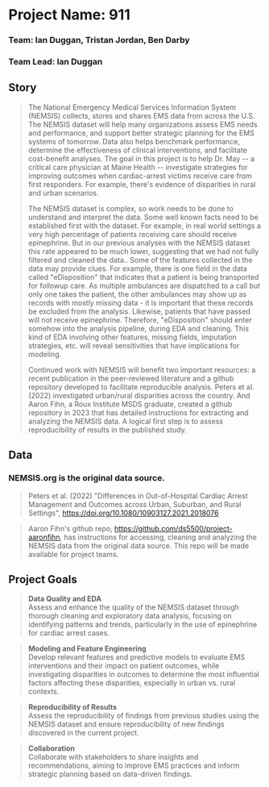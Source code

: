 # Project Name: 911

### Team: Ian Duggan, Tristan Jordan, Ben Darby

### Team Lead: Ian Duggan

## Story
>The National Emergency Medical Services Information System (NEMSIS) collects, stores and shares EMS data from across the U.S. The NEMSIS dataset will help many organizations assess EMS needs and performance, and support better strategic planning for the EMS systems of tomorrow. Data also helps benchmark performance, determine the effectiveness of clinical interventions, and facilitate cost-benefit analyses. The goal in this project is to help Dr. May -- a critical care physician at Maine Health -- investigate strategies for improving outcomes when cardiac-arrest victims receive care from first responders. For example, there's evidence of disparities in rural and urban scenarios.
>
>The NEMSIS dataset is complex, so work needs to be done to understand and interpret the data. Some well known facts need to be established first with the dataset. For example, in real world settings a very high percentage of patients receiving care should receive epinephrine. But in our previous analyses with the NEMSIS dataset this rate appeared to be much lower, suggesting that we had not fully filtered and cleaned the data.. Some of the features collected in the data may provide clues. For example, there is one field in the data called "eDisposition" that indicates that a patient is being transported for followup care. As multiple ambulances are dispatched to a call but only one takes the patient, the other ambulances may show up as records with mostly missing data - it is important that these records be excluded from the analysis. Likewise, patients that have passed will not receive epinephrine. Therefore, "eDisposition" should enter somehow into the analysis pipeline, during EDA and cleaning. This kind of EDA involving other features, missing fields, imputation strategies, etc. will reveal sensitivities that have implications for modeling.
>
>Continued work with NEMSIS will benefit two important resources: a recent publication in the peer-reviewed literature and a github repository developed to facilitate reproducible analysis. Peters et al. (2022) investigated urban/rural disparities across the country. And Aaron Fihn, a Roux Institute MSDS graduate, created a github repository in 2023 that has detailed instructions for extracting and analyzing the NEMSIS data. A logical first step is to assess reproducibility of results in the published study.

## Data

### NEMSIS.org is the original data source.

>Peters et al. (2022) "Differences in Out-of-Hospital Cardiac Arrest Management and Outcomes across Urban, Suburban, and Rural Settings", https://doi.org/10.1080/10903127.2021.2018076

>Aaron Fihn's github repo, https://github.com/ds5500/project-aaronfihn, has instructions for accessing, cleaning and analyzing the NEMSIS data from the original data source. This repo will be made available for project teams.

## Project Goals

>__Data Quality and EDA__<br>
    Assess and enhance the quality of the NEMSIS dataset through thorough cleaning and exploratory data analysis, focusing on identifying patterns and trends, particularly in the use of epinephrine for cardiac arrest cases.

>__Modeling and Feature Engineering__<br>
     Develop relevant features and predictive models to evaluate EMS interventions and their impact on patient outcomes, while investigating disparities in outcomes to determine the most influential factors affecting these disparities, especially in urban vs. rural contexts.

>__Reproducibility of Results__<br> 
    Assess the reproducibility of findings from previous studies using the NEMSIS dataset and ensure reproducibility of new findings discovered in the current project.

>__Collaboration__<br> 
    Collaborate with stakeholders to share insights and recommendations, aiming to improve EMS practices and inform strategic planning based on data-driven findings.
